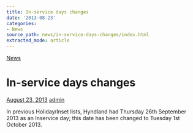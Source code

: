 ```yaml
---
title: In-service days changes
date: '2013-08-23'
categories:
- News
source_path: news/in-service-days-changes/index.html
extracted_mode: article
---
```

[News](/news/)

# In-service days changes

[August 23, 2013](/news/in-service-days-changes/) [admin](author/admin/)

In previous Holiday/Inset lists, Hyndland had Thursday 26th September 2013 as an Inservice day; this date has been changed to Tuesday 1st October 2013.
